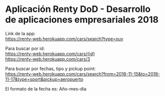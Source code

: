 # Aplicación Renty DoD - Desarrollo de aplicaciones empresariales 2018

Link de la app: \
https://renty-web.herokuapp.com/cars/search?type=suv 

Para buscar por id: \
https://renty-web.herokuapp.com/cars/{id} \
https://renty-web.herokuapp.com/cars/3 

Para buscar por fechas, tipo y pickup point: \
https://renty-web.herokuapp.com/cars/search?from=2018-11-15&to=2018-11-17&type=sport&pickup=aeropuerto

El formato de la fecha es: Año-mes-dia
